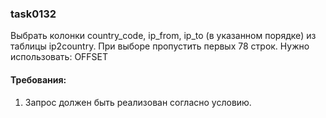 
### task0132

Выбрать колонки country_code, ip_from, ip_to (в указанном порядке) из таблицы ip2country. При выборе пропустить первых 78 строк.
Нужно использовать: OFFSET


#### Требования:
1.	Запрос должен быть реализован согласно условию.

